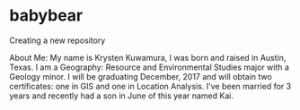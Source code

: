 # babybear
Creating a new repository

About Me:
My name is Krysten Kuwamura, I was born and raised in Austin, Texas. I am a Geography: Resource and Environmental Studies major with a Geology minor. I will be graduating December, 2017 and will obtain two certificates: one in GIS and one in Location Analysis. I've been married for 3 years and recently had a son in June of this year named Kai. 
